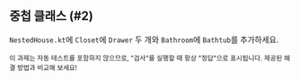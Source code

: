 ## 중첩 클래스 (#2)

`NestedHouse.kt`에 `Closet`에 `Drawer` 두 개와 `Bathroom`에 `Bathtub`를 추가하세요.

<sub> 이 과제는 자동 테스트를 포함하지 않으므로, "검사"를 실행할 때 항상 "정답"으로 표시됩니다. 제공된 해결 방법과 비교해 보세요! </sub>